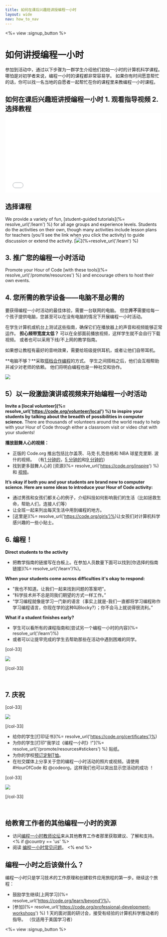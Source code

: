 ```yaml
---
title: 如何在课后兴趣班讲授编程一小时
layout: wide
nav: how_to_nav
---
```

<%= view :signup_button %>

<h1>如何讲授编程一小时</h1>

参加到活动中，通过以下步骤为一群学生介绍他们初始一小时的计算机科学课程。 哪怕是对初学者来说，编程一小时的课程都非常容易学。 如果你有时间愿意帮忙的话，你可以找一名当地的自愿者一起帮忙在你的课程里来教编程一小时课程。

## 如何在课后兴趣班讲授编程一小时 1. 观看指导视频 2. 选择教程 <iframe width="500" height="255" src="//www.youtube.com/embed/SrnvvWDm73k" frameborder="0" allowfullscreen mark="crwd-mark"></iframe> 

## 选择课程 

We provide a variety of fun, [student-guided tutorials](%= resolve_url('/learn') %) for all age groups and experience levels. Students do the activities on their own, though many activities include lesson plans for teachers (you'll see the link when you click the activity) to guide discussion or extend the activity. [![](/images/fit-700/tutorials.png)](%=resolve_url('/learn') %)

## 3. 推广您的编程一小时活动

Promote your Hour of Code [with these tools](%= resolve_url('/promote/resources') %) and encourage others to host their own events.

## 4. 您所需的教学设备——电脑不是必需的

要获得编程一小时活动的最佳体验，需要一台联网的电脑。 但您**并不**需要给每一个孩子提供电脑，您甚至可以在没有电脑的情况下开展编程一小时活动。

在学生计算机或机台上测试这些指南，确保它们在播放器上的声音和视频能够正常运作。 **担心频带宽度太低？** 可以在全部面前播放视频，这样学生就不会自行下载视频。 或者也可以采用下线/不上网的教学指南。

如果想让教程有最好的音响效果，需要给班级提供耳机，或者让他们自带耳机。

**电脑不够？**采取[搭档合作编程](https://www.youtube.com/watch?v=vgkahOzFH2Q)的方式。 学生之间搭档之后，他们会互相帮助并减少对老师的依赖。 他们将明白编程也是一种社交和协作。

<img src="/images/fit-350/group_ipad.jpg" />

## 5）以一段激励演讲或视频来开始编程一小时活动

**Invite a [local volunteer](%= resolve_url('https://code.org/volunteer/local') %) to inspire your students by talking about the breadth of possibilities in computer science.** There are thousands of volunteers around the world ready to help with your Hour of Code through either a classroom visit or video chat with your students!

**播放鼓舞人心的视频：**

- 正版的 Code.org 推出包括比尔盖茨、马克·扎克伯格和 NBA 球星克里斯. 波什的视频。 （有[1 分钟的](https://www.youtube.com/watch?v=qYZF6oIZtfc)，[5 分钟的](https://www.youtube.com/watch?v=nKIu9yen5nc)和[9 分钟的](https://www.youtube.com/watch?v=dU1xS07N-FA)）
- 找到更多鼓舞人心的 [资源](%= resolve_url('https://code.org/inspire') %) 和 [视频](https://www.youtube.com/playlist?list=PLzdnOPI1iJNfpD8i4Sx7U0y2MccnrNZuP)。

**It’s okay if both you and your students are brand new to computer science. Here are some ideas to introduce your Hour of Code activity:**

- 通过男孩和女孩们都关心的例子，介绍科技如何影响我们的生活（比如拯救生命，帮助人们，连接人们等）
- 让全班一起来列出每天生活中用到编程的地方。
- [这里是](%= resolve_url('https://code.org/girls')%)让女孩们对计算机科学感兴趣的一些小贴士。

## 6. 编程！

**Direct students to the activity**

- 把教学指南的链接写在白板上。在参加人员数量下面可以找到[你选择的指南链接](%= resolve_url('/learn')%)。

**When your students come across difficulties it's okay to respond:**

- "我也不知道。让我们一起来找到问题的答案吧"。
- “科学技术并不总是同我们期望的方式一样工作。”
- “学习编程就像是学习一门新的语言（事实上就是-我们一直都将学习编程称作学习编程语言，你现在学的这种叫Blocky?）；你不会马上就说得很流利。”

**What if a student finishes early?**

- 学生可以看所有的课程指南和[尝试另一个编程一小时的内容](%= resolve_url('/learn')%)
- 或者可以让提早完成的学生去帮助那些在活动中遇到困难的同学。

[col-33]

![](/images/fit-250/highschoolgirls.jpeg)

[/col-33]

<p style="clear:both">&nbsp;</p>

## 7. 庆祝

[col-33]

![](/images/fit-300/boy-certificate.jpg)

[/col-33]

- 给你的学生[打印证书](%= resolve_url('https://code.org/certificates')%)
- 为你的学生[打印"我学过《编程一小时》!"](%= resolve_url('/promote/resources#stickers') %) 贴纸。
- 为你的学校[预订定制T恤](http://blog.code.org/post/132608499493/hour-of-code-shirts-and-more)。
- 在社交媒体上分享关于您的编程一小时活动的照片或视频。请使用 #HourOfCode 和 @codeorg，这样我们也可以突出显示您活动的成功 ！

[col-33]

![](/images/fit-260/highlight-certificates.jpg)

[/col-33]

<p style="clear:both">&nbsp;</p>

## 给教育工作者的其他编程一小时的资源

- 访问[编程一小时教师论坛](http://forum.code.org/c/plc/hour-of-code)来从其他教育工作者那里获取建议、了解和支持。 <% if @country == 'us' %>
- 阅读 [编程一小时常见问题](https://support.code.org/hc/en-us/categories/200147083-Hour-of-Code)。 <% end %>

## 编程一小时之后该做什么？

编程一小时只是学习技术的工作原理和创建软件应用旅程的第一步。继续这个旅程：

- 鼓励学生继续[上网学习](%= resolve_url('https://code.org/learn/beyond')%)。
- [参加](%= resolve_url('https://code.org/professional-development-workshops') %) 1 天的面对面的研讨会，接受有经验的计算机科学推动者的指导。 （仅适用于美国学习者）

<%= view :signup_button %>